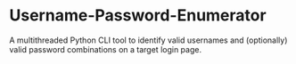 # Username-Password-Enumerator
A multithreaded Python CLI tool to identify valid usernames and (optionally) valid password combinations on a target login page.
